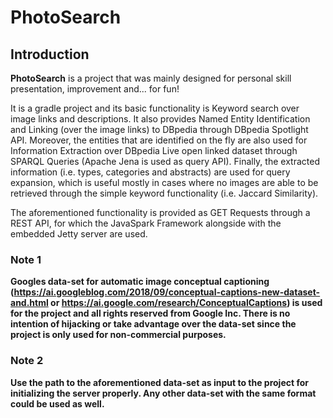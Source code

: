 # PhotoSearch

## Introduction

**PhotoSearch** is a project that was mainly designed for personal skill presentation, improvement and... for fun!

It is a gradle project and its basic functionality is Keyword search over image links and descriptions.
It also provides Named Entity Identification and Linking (over the image links) to DBpedia through DBpedia Spotlight API.
Moreover, the entities that are identified on the fly are also used for Information Extraction over DBpedia Live open linked dataset through SPARQL Queries (Apache Jena is used as query API). Finally, the extracted information (i.e. types, categories and abstracts) are used for query expansion, which is useful mostly in cases where no images are able to be retrieved through the simple keyword functionality (i.e. Jaccard Similarity).

The aforementioned functionality is provided as GET Requests through a REST API, for which the JavaSpark Framework alongside with the embedded Jetty server are used.

### Note 1 
**Googles data-set for automatic image conceptual captioning (https://ai.googleblog.com/2018/09/conceptual-captions-new-dataset-and.html or https://ai.google.com/research/ConceptualCaptions) is used for the project and all rights reserved from Google Inc. There is no intention of hijacking or take advantage over the data-set since the project is only used for non-commercial purposes.**

### Note 2
**Use the path to the aforementioned data-set as input to the project for initializing the server properly. Any other data-set with the same format could be used as well.**
